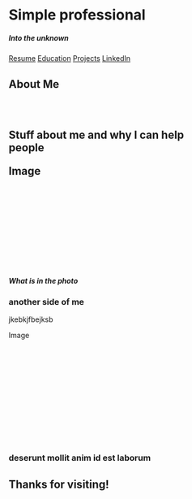 

<html lang="en">
<head>
<title> Hello world </title>
<meta charset="UTF-8">
<meta name="viewport" 
      content="width=device-width, initial-scale=1">
<style>
* {
 box-sizing: border-box; 
}
  
body {
  font-family: Arial, Helvetica, sans-serif;
  margin: 0 ;
}
/*Colors, fonts and backgrounds*/
  
  /* Header background color and font color*/
.header { 
  position: absolute;
  left: 0;
  right:0;
  width:100%;
  height: 100%;
  text-align: center;
  background: #87CEDA;
  color: white; 
  margin: 0;
 overflow: hidden;
 
  }

  /* font size for header */
.header h1 {
  font-size: 40px;
  margin: 0;
  }

/*Style the top Navigation bar*/
  .navbar{
  clear: both;
  overflow: hidden;
  background-color: #333;
  }

/* Style the navigation bar links*/
.navbar a {
  float: left;
  display: block; 
  color: white; 
  text-align: center;
  padding: 14px 20px;
  text-decoration: none;
}

/*Right-aligned link*/
.navbar a.right {
float: right;
}

/* Change color on hover/mouse-over */
.navbar a:hover {
   background-color: #87CEDA;
   color: black;
}



.comment{
  background-color: #ddd;
  padding: 20px;
}

/*Main column*/ 
.main {

   background-color: white;
   padding: 20px;
}

/*image*/
.photo {
   background-color: #aaa;
   width: 100%;
   padding: 20px;
  
}

/*footer*/
.footer{
padding: 20px;
text-align: center; 
background: #87CEDA;
}

@media screen and (max-width: 400px) { 
  .navbar a{
  float: none;
  width 100%;
  }
  }

  </style>
  </head>
<body>

  
<div class="header">
      
  <h1> Simple professional </h1>
  <h5> Into the unknown</h5>
     </div>
     
     
   <div class="navbar">
    <a href="#">Resume</a>
    <a href="#">Education</a>
    <a href="#">Projects</a>
    <a href="#" class="right">LinkedIn</a>
   </div>

 
 <div class="main">
    <h2> About Me<h2>
    <br>
    <p> Stuff about me and why I can help people </p>
     <div class="photo" style="height:200px;">Image</div>
    <h5> What is in the photo</h5>
    <h3> another side of me</h3>
    <p>jkebkjfbejksb </p>
    <div class="photo" style="height:200px;">Image</div>
     
 </div>

 <br>
  <div class="comment">
  <h3>deserunt mollit anim id est laborum </h3>

</div>
  


<div class="footer">
 <h2>Thanks for visiting! </h2>
  </div>
 
</body>
</html>
